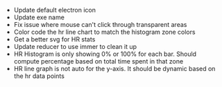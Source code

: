 - Update default electron icon
- Update exe name
- Fix issue where mouse can't click through transparent areas
- Color code the hr line chart to match the histogram zone colors
- Get a better svg for HR stats
- Update reducer to use immer to clean it up
- HR Histogram is only showing 0% or 100% for each bar. Should compute percentage based on total time spent in that zone
- HR line graph is not auto for the y-axis. It should be dynamic based on the hr data points
